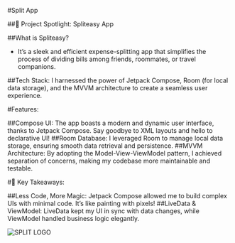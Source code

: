 #Split App

##📱 Project Spotlight: Spliteasy App

##What is Spliteasy? 
- It’s a sleek and efficient expense-splitting app that simplifies the process of dividing bills among friends, roommates, or travel companions.

##Tech Stack:
I harnessed the power of Jetpack Compose, Room (for local data storage), and the MVVM architecture to create a seamless user experience.

#Features:

##Compose UI: The app boasts a modern and dynamic user interface, thanks to Jetpack Compose. Say goodbye to XML layouts and hello to declarative UI!
##Room Database: I leveraged Room to manage local data storage, ensuring smooth data retrieval and persistence.
##MVVM Architecture: By adopting the Model-View-ViewModel pattern, I achieved separation of concerns, making my codebase more maintainable and testable.

#🌟 Key Takeaways:

##Less Code, More Magic: Jetpack Compose allowed me to build complex UIs with minimal code. It’s like painting with pixels!
##LiveData & ViewModel: LiveData kept my UI in sync with data changes, while ViewModel handled business logic elegantly.

![SPLIT LOGO](https://github.com/ViditSavaliya19/spliteasy/assets/77187106/91f9c2cd-befe-468d-8f13-a66d90fb5825)

